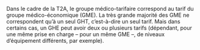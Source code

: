 Dans le cadre de la T2A, le groupe médico-tarifaire correspond au tarif du groupe médico-économique (GME).
La très grande majorité des GME ne correspondent qu’à un seul GHT, c’est-à-dire un seul tarif. Mais dans certains cas, un GHE peut avoir deux ou plusieurs tarifs (dépendant, pour une même prise en charge – pour un même GME –, de niveaux d’équipement différents, par exemple).